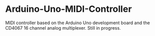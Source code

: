 # Arduino-Uno-MIDI-Controller
MIDI controller based on the Arduino Uno development board and the CD4067 16 channel analog multiplexer. Still in progress.
